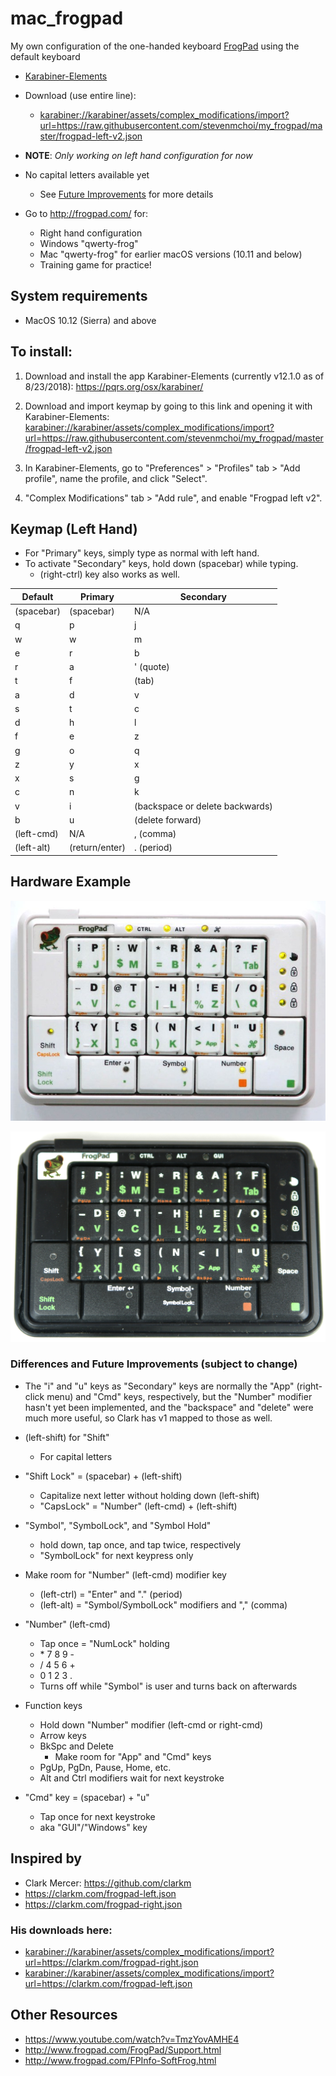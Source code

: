 # mac_frogpad

My own configuration of the one-handed keyboard [FrogPad](http://frogpad.com/) using the default keyboard

- [Karabiner-Elements](https://pqrs.org/osx/karabiner/files/Karabiner-Elements-12.1.0.dmg)
- Download (use entire line):
  - <karabiner://karabiner/assets/complex_modifications/import?url=https://raw.githubusercontent.com/stevenmchoi/my_frogpad/master/frogpad-left-v2.json>

- **NOTE**: _Only working on left hand configuration for now_

- No capital letters available yet

  - See [Future Improvements](#differences-and-future-improvements) for more details

- Go to http://frogpad.com/ for:

  - Right hand configuration
  - Windows "qwerty-frog"
  - Mac "qwerty-frog" for earlier macOS versions (10.11 and below)
  - Training game for practice!

## System requirements

- MacOS 10.12 (Sierra) and above

## To install:

1. Download and install the app Karabiner-Elements (currently v12.1.0 as of 8/23/2018): https://pqrs.org/osx/karabiner/

2. Download and import keymap by going to this link and opening it with Karabiner-Elements: <karabiner://karabiner/assets/complex_modifications/import?url=https://raw.githubusercontent.com/stevenmchoi/my_frogpad/master/frogpad-left-v2.json>

3. In Karabiner-Elements, go to "Preferences" > "Profiles" tab > "Add profile", name the profile, and click "Select".

4. "Complex Modifications" tab > "Add rule", and enable "Frogpad left v2".

## Keymap (Left Hand)

- For "Primary" keys, simply type as normal with left hand.
- To activate "Secondary" keys, hold down (spacebar) while typing.
  - (right-ctrl) key also works as well.

| Default    | Primary        | Secondary                       |
| ---------- | -------------- | ------------------------------- |
| (spacebar) | (spacebar)     | N/A                             |
| q          | p              | j                               |
| w          | w              | m                               |
| e          | r              | b                               |
| r          | a              | ' (quote)                       |
| t          | f              | (tab)                           |
| a          | d              | v                               |
| s          | t              | c                               |
| d          | h              | l                               |
| f          | e              | z                               |
| g          | o              | q                               |
| z          | y              | x                               |
| x          | s              | g                               |
| c          | n              | k                               |
| v          | i              | (backspace or delete backwards) |
| b          | u              | (delete forward)                |
| (left-cmd) | N/A            | , (comma)                       |
| (left-alt) | (return/enter) | . (period)                      |

## Hardware Example

![alt text](./docs/mac_frogpad.jpg "Mac Frogpad keyboard (left hand)")

![alt text](./docs/windows_Frogpad_keyboard.jpg "Windows Frogpad keyboard (left hand)")

### Differences and Future Improvements (subject to change)

- The "i" and "u" keys as "Secondary" keys are normally the "App" (right-click menu) and "Cmd" keys, respectively, but the "Number" modifier hasn't yet been implemented, and the "backspace" and "delete" were much more useful, so Clark has v1 mapped to those as well.

- (left-shift) for "Shift"

  - For capital letters

- "Shift Lock" = (spacebar) + (left-shift)

  - Capitalize next letter without holding down (left-shift)
  - "CapsLock" = "Number" (left-cmd) + (left-shift)

- "Symbol", "SymbolLock", and "Symbol Hold"

  - hold down, tap once, and tap twice, respectively
  - "SymbolLock" for next keypress only

- Make room for "Number" (left-cmd) modifier key

  - (left-ctrl) = "Enter" and "." (period)
  - (left-alt) = "Symbol/SymbolLock" modifiers and "," (comma)

- "Number" (left-cmd)

  - Tap once = "NumLock" holding
  - \* 7 8 9 -
  - / 4 5 6 +
  - 0 1 2 3 .
  - Turns off while "Symbol" is user and turns back on afterwards

- Function keys

  - Hold down "Number" modifier (left-cmd or right-cmd)
  - Arrow keys
  - BkSpc and Delete
    - Make room for "App" and "Cmd" keys
  - PgUp, PgDn, Pause, Home, etc.
  - Alt and Ctrl modifiers wait for next keystroke

- "Cmd" key = (spacebar) + "u"

  - Tap once for next keystroke
  - aka "GUI"/"Windows" key

## Inspired by

- Clark Mercer: https://github.com/clarkm
- https://clarkm.com/frogpad-left.json
- https://clarkm.com/frogpad-right.json

### His downloads here:

- <karabiner://karabiner/assets/complex_modifications/import?url=https://clarkm.com/frogpad-right.json>
- <karabiner://karabiner/assets/complex_modifications/import?url=https://clarkm.com/frogpad-left.json>

## Other Resources

- https://www.youtube.com/watch?v=TmzYovAMHE4
- http://www.frogpad.com/FrogPad/Support.html
- http://www.frogpad.com/FPInfo-SoftFrog.html
